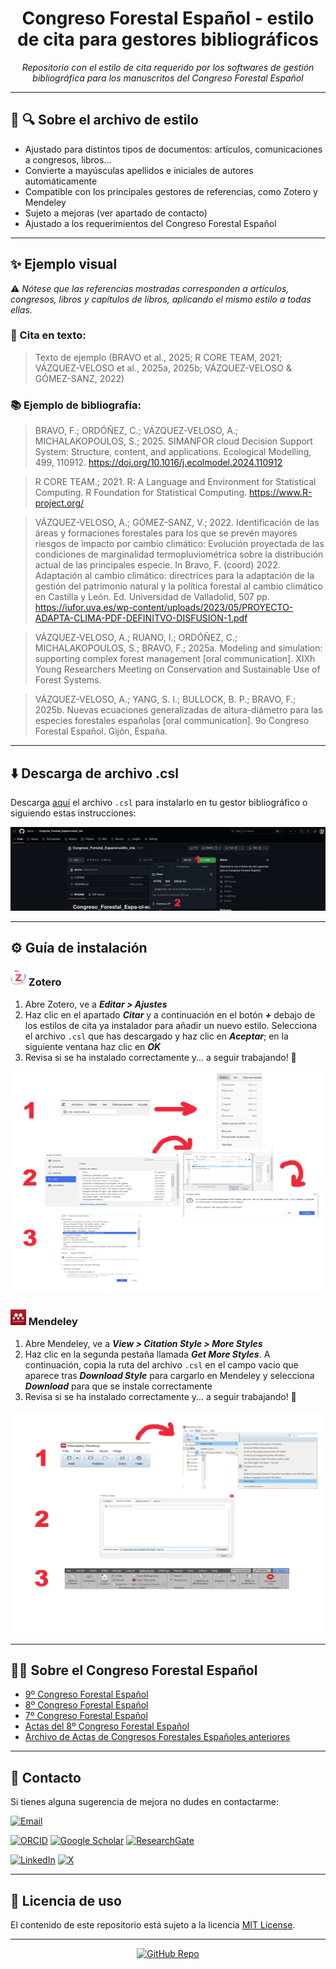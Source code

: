 <div style="text-align: center;">

# Congreso Forestal Español - estilo de cita para gestores bibliográficos

*Repositorio con el estilo de cita requerido por los softwares de gestión bibliográfica para los manuscritos del Congreso Forestal Español*

</div>

---


## :floppy_disk: :mag: Sobre el archivo de estilo

- Ajustado para distintos tipos de documentos: artículos, comunicaciones a congresos, libros...
- Convierte a mayúsculas apellidos e iniciales de autores automáticamente
- Compatible con los principales gestores de referencias, como Zotero y Mendeley
- Sujeto a mejoras (ver apartado de contacto)
- Ajustado a los requerimientos del Congreso Forestal Español

---

## :sparkles: Ejemplo visual

:warning: *Nótese que las referencias mostradas corresponden a artículos, congresos, libros y capítulos de libros, aplicando el mismo estilo a todas ellas.*

### :scroll: Cita en texto:

> Texto de ejemplo (BRAVO et al., 2025; R CORE TEAM, 2021; VÁZQUEZ-VELOSO et al., 2025a, 2025b; VÁZQUEZ-VELOSO & GÓMEZ-SANZ, 2022)


### :books: Ejemplo de bibliografía:

> BRAVO, F.; ORDÓÑEZ, C.; VÁZQUEZ-VELOSO, A.; MICHALAKOPOULOS, S.; 2025. SIMANFOR cloud Decision Support System: Structure, content, and applications. Ecological Modelling, 499, 110912. https://doi.org/10.1016/j.ecolmodel.2024.110912

> R CORE TEAM.; 2021. R: A Language and Environment for Statistical Computing. R Foundation for Statistical Computing. https://www.R-project.org/

> VÁZQUEZ-VELOSO, A.; GÓMEZ-SANZ, V.; 2022. Identificación de las áreas y formaciones forestales para los que se prevén mayores riesgos de impacto por cambio climático: Evolución proyectada de las condiciones de marginalidad termopluviométrica sobre la distribución actual de las principales especie. In Bravo, F. (coord) 2022. Adaptación al cambio climático: directrices para la adaptación de la gestión del patrimonio natural y la política forestal al cambio climático en Castilla y León. Ed. Universidad de Valladolid, 507 pp. https://iufor.uva.es/wp-content/uploads/2023/05/PROYECTO-ADAPTA-CLIMA-PDF-DEFINITVO-DISFUSION-1.pdf

> VÁZQUEZ-VELOSO, A.; RUANO, I.; ORDÓÑEZ, C.; MICHALAKOPOULOS, S.; BRAVO, F.; 2025a. Modeling and simulation: supporting complex forest management [oral communication]. XIXh Young Researchers Meeting on Conservation and Sustainable Use of Forest Systems.

> VÁZQUEZ-VELOSO, A.; YANG, S. I.; BULLOCK, B. P.; BRAVO, F.; 2025b. Nuevas ecuaciones generalizadas de altura-diámetro para las especies forestales españolas [oral communication]. 9o Congreso Forestal Español. Gijón, España.

---

## :arrow_down: Descarga de archivo .csl

Descarga [aquí](https://github.com/aitorvv/Congreso_Forestal_Espanol-estilo_cita/archive/refs/heads/main.zip) el archivo `.csl` para instalarlo en tu gestor bibliográfico o siguiendo estas instrucciones:

![descarga](./imagenes/descargar_repositorio.png)

---

## :gear: Guía de instalación

### <img src="./imagenes/zotero.png" alt="zotero" width="25">    Zotero

1. Abre Zotero, ve a ***Editar > Ajustes***
2. Haz clic en el apartado ***Citar*** y a continuación en el botón ***+*** debajo de los estilos de cita ya instalador para añadir un nuevo estilo. Selecciona el archivo `.csl` que has descargado y haz clic en ***Aceptar***; en la siguiente ventana haz clic en ***OK***
3. Revisa si se ha instalado correctamente y... a seguir trabajando! 💪

![zotero_installation](./imagenes/instalacion_zotero.png)


### <img src="./imagenes/mendeley.png" alt="mendeley" width="25">  Mendeley

1. Abre Mendeley, ve a ***View > Citation Style > More Styles***
2. Haz clic en la segunda pestaña llamada ***Get More Styles***. A continuación, copia la ruta del archivo `.csl` en el campo vacío que aparece tras ***Download Style*** para cargarlo en Mendeley y selecciona ***Download*** para que se instale correctamente
3. Revisa si se ha instalado correctamente y... a seguir trabajando! 💪

![mendeley_installation](./imagenes/instalacion_mendeley.png)

---

##  🌳🌲 Sobre el Congreso Forestal Español
 
- [9º Congreso Forestal Español](https://9cfe.congresoforestal.es/)
- [8º Congreso Forestal Español](https://8cfe.congresoforestal.es/)
- [7º Congreso Forestal Español](https://7cfe.congresoforestal.es/)
- [Actas del 8º Congreso Forestal Español](https://8cfe.congresoforestal.es/es/actas)
- [Archivo de Actas de Congresos Forestales Españoles anteriores](https://secforestales.org/publicaciones/index.php/congresos_forestales/issue/archive)
---

## :email: Contacto

Si tienes alguna sugerencia de mejora no dudes en contactarme:

[![Email](https://img.shields.io/badge/Email-D14836?logo=gmail&logoColor=white)](mailto:aitor.vazquez.veloso@uva.es)


[![ORCID](https://img.shields.io/badge/ORCID-0000--0003--0227--506X-green?logo=orcid)](https://orcid.org/0000-0003-0227-506X)
[![Google Scholar](https://img.shields.io/badge/Google%20Scholar-4285F4?logo=google-scholar&logoColor=white)](https://scholar.google.com/citations?user=XNMn1cUAAAAJ&hl=es&oi=ao)
[![ResearchGate](https://img.shields.io/badge/ResearchGate-00CCBB?logo=researchgate&logoColor=white)](https://www.researchgate.net/profile/Aitor_Vazquez_Veloso)

[![LinkedIn](https://img.shields.io/badge/LinkedIn-blue?logo=linkedin)](https://linkedin.com/in/aitorvazquezveloso/)
[![X](https://img.shields.io/badge/X-1DA1F2?logo=x&logoColor=white)](https://twitter.com/aitorvv)

---

## :scroll: Licencia de uso

El contenido de este repositorio está sujeto a la licencia [MIT License](./LICENSE).

---

<div style="text-align: center;">

[![GitHub Repo](https://img.shields.io/github/stars/aitorvv/Congreso_Forestal_Espanol-estilo_cita?style=social)](https://github.com/aitorvv/Congreso_Forestal_Espanol-estilo_cita)

</div>
